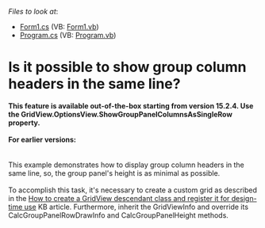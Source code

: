 <!-- default file list -->
*Files to look at*:


* [Form1.cs](./CS/WindowsApplication3/Form1.cs) (VB: [Form1.vb](./VB/WindowsApplication3/Form1.vb))
* [Program.cs](./CS/WindowsApplication3/Program.cs) (VB: [Program.vb](./VB/WindowsApplication3/Program.vb))
<!-- default file list end -->
# Is it possible to show group column headers in the same line? 


<p><strong>This feature is a</strong><strong>vailab</strong><strong>l</strong><strong>e</strong><strong> out-of-the-box</strong><strong> starting from version 15.</strong><strong>2.4. Use the GridView.OptionsView.ShowGroupPanelColumnsAsSingleRow property. <br></strong><br><strong>For earlier versions:<br></strong><br><br>This example demonstrates how to display group column headers in the same line, so, the group panel's height is as minimal as possible.<br>   <br> To accomplish this task, it's necessary to create a custom grid as described in the <a href="https://www.devexpress.com/Support/Center/p/A859">How to create a GridView descendant class and register it for design-time use</a> KB article. Furthermore, inherit the GridViewInfo and override its CalcGroupPanelRowDrawInfo and CalcGroupPanelHeight methods.</p>

<br/>


